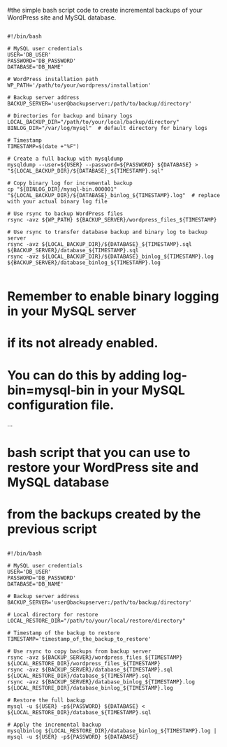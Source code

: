 #the simple bash script code to create incremental backups of your WordPress site and MySQL database.

```

#!/bin/bash

# MySQL user credentials
USER='DB_USER'
PASSWORD='DB_PASSWORD'
DATABASE='DB_NAME'

# WordPress installation path
WP_PATH='/path/to/your/wordpress/installation'

# Backup server address
BACKUP_SERVER='user@backupserver:/path/to/backup/directory'

# Directories for backup and binary logs
LOCAL_BACKUP_DIR="/path/to/your/local/backup/directory"
BINLOG_DIR="/var/log/mysql"  # default directory for binary logs

# Timestamp
TIMESTAMP=$(date +"%F")

# Create a full backup with mysqldump
mysqldump --user=${USER} --password=${PASSWORD} ${DATABASE} > "${LOCAL_BACKUP_DIR}/${DATABASE}_${TIMESTAMP}.sql"

# Copy binary log for incremental backup
cp "${BINLOG_DIR}/mysql-bin.000001" "${LOCAL_BACKUP_DIR}/${DATABASE}_binlog_${TIMESTAMP}.log"  # replace with your actual binary log file

# Use rsync to backup WordPress files
rsync -avz ${WP_PATH} ${BACKUP_SERVER}/wordpress_files_${TIMESTAMP}

# Use rsync to transfer database backup and binary log to backup server
rsync -avz ${LOCAL_BACKUP_DIR}/${DATABASE}_${TIMESTAMP}.sql ${BACKUP_SERVER}/database_${TIMESTAMP}.sql
rsync -avz ${LOCAL_BACKUP_DIR}/${DATABASE}_binlog_${TIMESTAMP}.log ${BACKUP_SERVER}/database_binlog_${TIMESTAMP}.log


```
# Remember to enable binary logging in your MySQL server 
# if its not already enabled. 
# You can do this by adding log-bin=mysql-bin in your MySQL configuration file.


...


#  bash script that you can use to restore your WordPress site and MySQL database
#  from the backups created by the previous script

```

#!/bin/bash

# MySQL user credentials
USER='DB_USER'
PASSWORD='DB_PASSWORD'
DATABASE='DB_NAME'

# Backup server address
BACKUP_SERVER='user@backupserver:/path/to/backup/directory'

# Local directory for restore
LOCAL_RESTORE_DIR="/path/to/your/local/restore/directory"

# Timestamp of the backup to restore
TIMESTAMP='timestamp_of_the_backup_to_restore'

# Use rsync to copy backups from backup server
rsync -avz ${BACKUP_SERVER}/wordpress_files_${TIMESTAMP} ${LOCAL_RESTORE_DIR}/wordpress_files_${TIMESTAMP}
rsync -avz ${BACKUP_SERVER}/database_${TIMESTAMP}.sql ${LOCAL_RESTORE_DIR}/database_${TIMESTAMP}.sql
rsync -avz ${BACKUP_SERVER}/database_binlog_${TIMESTAMP}.log ${LOCAL_RESTORE_DIR}/database_binlog_${TIMESTAMP}.log

# Restore the full backup
mysql -u ${USER} -p${PASSWORD} ${DATABASE} < ${LOCAL_RESTORE_DIR}/database_${TIMESTAMP}.sql

# Apply the incremental backup
mysqlbinlog ${LOCAL_RESTORE_DIR}/database_binlog_${TIMESTAMP}.log | mysql -u ${USER} -p${PASSWORD} ${DATABASE}


```